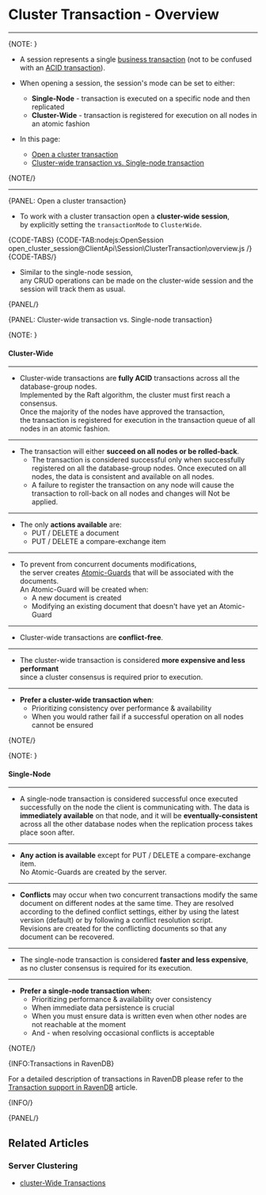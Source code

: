 # Cluster Transaction - Overview

---

{NOTE: }

* A session represents a single [business transaction](https://martinfowler.com/eaaCatalog/unitOfWork.html) (not to be confused with an [ACID transaction](../../../client-api/faq/transaction-support)).

* When opening a session, the session's mode can be set to either:  
    * __Single-Node__ - transaction is executed on a specific node and then replicated  
    * __Cluster-Wide__ - transaction is registered for execution on all nodes in an atomic fashion  

* In this page:
    * [Open a cluster transaction](../../../client-api/session/cluster-transaction/overview#open-a-cluster-transaction)
    * [Cluster-wide transaction vs. Single-node transaction](../../../client-api/session/cluster-transaction/overview#cluster-wide-transaction-vs.-single-node-transaction)

{NOTE/}

---

{PANEL: Open a cluster transaction}

* To work with a cluster transaction open a __cluster-wide session__,  
  by explicitly setting the `transactionMode` to `ClusterWide`.

{CODE-TABS}
{CODE-TAB:nodejs:OpenSession open_cluster_session@ClientApi\Session\ClusterTransaction\overview.js /}
{CODE-TABS/}

* Similar to the single-node session,  
  any CRUD operations can be made on the cluster-wide session and the session will track them as usual.

{PANEL/}

{PANEL: Cluster-wide transaction vs. Single-node transaction}

{NOTE: }
#### Cluster-Wide
---

* Cluster-wide transactions are __fully ACID__ transactions across all the database-group nodes.  
  Implemented by the Raft algorithm, the cluster must first reach a consensus.  
  Once the majority of the nodes have approved the transaction,  
  the transaction is registered for execution in the transaction queue of all nodes in an atomic fashion.

---

* The transaction will either __succeed on all nodes or be rolled-back__.
    * The transaction is considered successful only when successfully registered on all the database-group nodes.
      Once executed on all nodes, the data is consistent and available on all nodes.
    * A failure to register the transaction on any node will cause the transaction to roll-back on all nodes and changes will Not be applied.

---

* The only __actions available__ are:
    * PUT / DELETE a document
    * PUT / DELETE a compare-exchange item

---

* To prevent from concurrent documents modifications,  
  the server creates [Atomic-Guards](../../../client-api/session/cluster-transaction/atomic-guards) that will be associated with the documents.  
  An Atomic-Guard will be created when:
    * A new document is created
    * Modifying an existing document that doesn't have yet an Atomic-Guard

---

* Cluster-wide transactions are __conflict-free__.

---

* The cluster-wide transaction is considered __more expensive and less performant__  
  since a cluster consensus is required prior to execution.

---

* __Prefer a cluster-wide transaction when__:
    * Prioritizing consistency over performance & availability
    * When you would rather fail if a successful operation on all nodes cannot be ensured

{NOTE/}

{NOTE: }
#### Single-Node
---

* A single-node transaction is considered successful once executed successfully on the node the client is communicating with.
  The data is __immediately available__ on that node, and it will be __eventually-consistent__ across all the other database nodes when the replication process takes place soon after.

---

* __Any action is available__ except for PUT / DELETE a compare-exchange item.  
  No Atomic-Guards are created by the server.

---

* __Conflicts__ may occur when two concurrent transactions modify the same document on different nodes at the same time.
  They are resolved according to the defined conflict settings, either by using the latest version (default) or by following a conflict resolution script.  
  Revisions are created for the conflicting documents so that any document can be recovered.

---

* The single-node transaction is considered __faster and less expensive__,  
  as no cluster consensus is required for its execution.

---

* __Prefer a single-node transaction when__:
    * Prioritizing performance & availability over consistency
    * When immediate data persistence is crucial
    * When you must ensure data is written even when other nodes are not reachable at the moment
    * And - when resolving occasional conflicts is acceptable

{NOTE/}

{INFO:Transactions in RavenDB}

For a detailed description of transactions in RavenDB please refer to the [Transaction support in RavenDB](../../client-api/faq/transaction-support) article.

{INFO/}

{PANEL/}

## Related Articles

### Server Clustering

- [cluster-Wide Transactions](../../../server/clustering/cluster-transactions)


